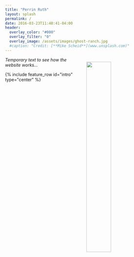 ```yaml
---
title: "Perrin Ruth"
layout: splash
permalink: /
date: 2016-03-23T11:48:41-04:00
header:
  overlay_color: "#000"
  overlay_filter: "0"
  overlay_image: /assets/images/ghost-ranch.jpg
  #caption: "Credit: [**Mike Scheid**](www.unsplash.com)"
---
```


<img src="{{ site.url }}/assets/images/headshot.jpg" width="40%" hspace="20" align="right" style="padding:15px">

*Temporary text to see how the website works...*

{% include feature_row id="intro" type="center" %}

<div style="margin-bottom:1cm" align="center"><font size="55"></font></div>
